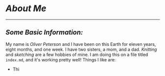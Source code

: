 # *About Me*
---
## ***Some Basic Information:***
  My name is *Oliver Peterson* and I have been on this Earth for eleven years, eight months, and one week. I have two sisters, a mom, and a dad. *Knitting* and *sketching* are a few hobbies of mine. I am doing this on a file titled `index.md`, and it's working pretty well! Things I like are:
  * Thi
